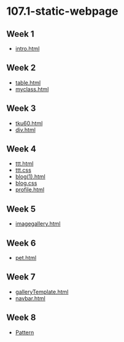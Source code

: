 # 107.1-static-webpage

## Week 1
- [ intro.html ](https://github.com/m2314882886/107.1-static-webpage/blob/master/w01/intro.html)

## Week 2
- [table.html](https://github.com/m2314882886/107.1-static-webpage/blob/master/w02/table.html)
- [myclass.html](https://github.com/m2314882886/107.1-static-webpage/blob/master/w02/myclass.html)

## Week 3
- [tku60.html](https://github.com/m2314882886/107.1-static-webpage/blob/master/w03/images/tku60.html)
- [div.html](https://github.com/m2314882886/107.1-static-webpage/blob/master/w03/div.html)

## Week 4
- [ttt.html](https://github.com/m2314882886/107.1-static-webpage/blob/master/w04/ttt.html)
- [ttt.css](https://github.com/m2314882886/107.1-static-webpage/blob/master/w04/ttt.css)
- [blog(1).html](https://github.com/m2314882886/107.1-static-webpage/blob/master/w04/blog(1).html)
- [blog.css](https://github.com/m2314882886/107.1-static-webpage/blob/master/w04/blog.css)
- [profile.html](https://github.com/m2314882886/107.1-static-webpage/blob/master/w04/profile.html)

## Week 5
- [imagegallery.html](https://github.com/m2314882886/107.1-static-webpage/blob/master/w05-imagegallery/imagegallery.html)

## Week 6
- [pet.html](https://github.com/m2314882886/107.1-static-webpage/blob/master/w06-pet/index.html)

## Week 7
- [galleryTemplate.html](https://github.com/m2314882886/107.1-static-webpage/blob/master/w07/galleryTemplate.html)
- [navbar.html](https://github.com/m2314882886/107.1-static-webpage/blob/master/w07/navbar.html)

## Week 8
- [Pattern](https://github.com/m2314882886/107.1-static-webpage/blob/master/w08)
<!--stackedit_data:
eyJoaXN0b3J5IjpbMjEyNzAyNjI4NywyMTQwNjY4OTY5LC0xMj
EwNzkxNDY5LDIwMjg4ODEzNzgsLTE1Mzg5NjA1NCwtNjM3NTAy
Mjk1LDg0NDQ3MDEyNV19
-->
